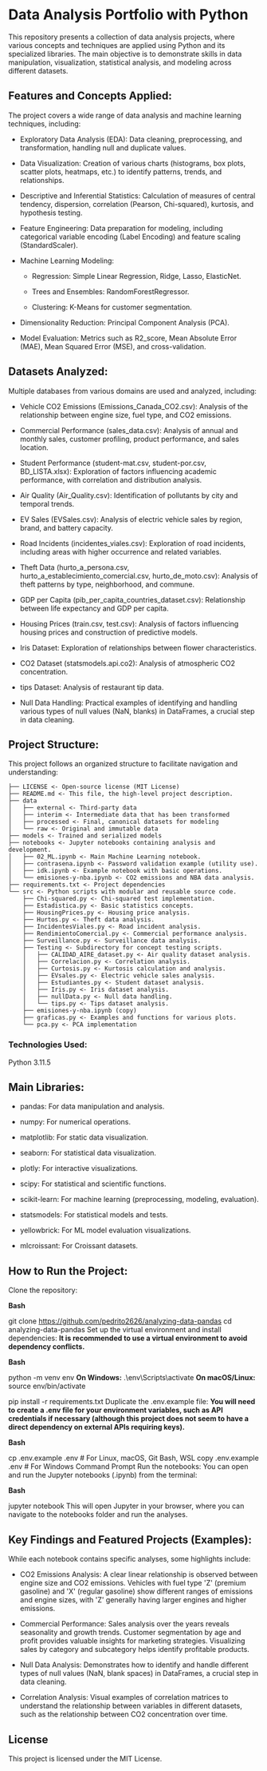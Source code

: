 # Data Analysis Portfolio with Python
This repository presents a collection of data analysis projects, where various concepts and techniques are applied using Python and its specialized libraries. The main objective is to demonstrate skills in data manipulation, visualization, statistical analysis, and modeling across different datasets.

## Features and Concepts Applied:
The project covers a wide range of data analysis and machine learning techniques, including:

- Exploratory Data Analysis (EDA): Data cleaning, preprocessing, and transformation, handling null and duplicate values.

- Data Visualization: Creation of various charts (histograms, box plots, scatter plots, heatmaps, etc.) to identify patterns, trends, and relationships.

- Descriptive and Inferential Statistics: Calculation of measures of central tendency, dispersion, correlation (Pearson, Chi-squared), kurtosis, and hypothesis testing.

- Feature Engineering: Data preparation for modeling, including categorical variable encoding (Label Encoding) and feature scaling (StandardScaler).

- Machine Learning Modeling:

    - Regression: Simple Linear Regression, Ridge, Lasso, ElasticNet.

    - Trees and Ensembles: RandomForestRegressor.

    - Clustering: K-Means for customer segmentation.

- Dimensionality Reduction: Principal Component Analysis (PCA).

- Model Evaluation: Metrics such as R2_score, Mean Absolute Error (MAE), Mean Squared Error (MSE), and cross-validation.

## Datasets Analyzed:
Multiple databases from various domains are used and analyzed, including:

- Vehicle CO2 Emissions (Emissions_Canada_CO2.csv): Analysis of the relationship between engine size, fuel type, and CO2 emissions.

- Commercial Performance (sales_data.csv): Analysis of annual and monthly sales, customer profiling, product performance, and sales location.

- Student Performance (student-mat.csv, student-por.csv, BD_LISTA.xlsx): Exploration of factors influencing academic performance, with correlation and distribution analysis.

- Air Quality (Air_Quality.csv): Identification of pollutants by city and temporal trends.

- EV Sales (EVSales.csv): Analysis of electric vehicle sales by region, brand, and battery capacity.

- Road Incidents (incidentes_viales.csv): Exploration of road incidents, including areas with higher occurrence and related variables.

- Theft Data (hurto_a_persona.csv, hurto_a_establecimiento_comercial.csv, hurto_de_moto.csv): Analysis of theft patterns by type, neighborhood, and commune.

- GDP per Capita (pib_per_capita_countries_dataset.csv): Relationship between life expectancy and GDP per capita.

- Housing Prices (train.csv, test.csv): Analysis of factors influencing housing prices and construction of predictive models.

- Iris Dataset: Exploration of relationships between flower characteristics.

- CO2 Dataset (statsmodels.api.co2): Analysis of atmospheric CO2 concentration.

- tips Dataset: Analysis of restaurant tip data.

- Null Data Handling: Practical examples of identifying and handling various types of null values (NaN, blanks) in DataFrames, a crucial step in data cleaning.

## Project Structure:
This project follows an organized structure to facilitate navigation and understanding:
```
├── LICENSE <- Open-source license (MIT License)
├── README.md <- This file, the high-level project description.
├── data
│   ├── external <- Third-party data
│   ├── interim <- Intermediate data that has been transformed
│   ├── processed <- Final, canonical datasets for modeling
│   └── raw <- Original and immutable data
├── models <- Trained and serialized models
├── notebooks <- Jupyter notebooks containing analysis and development.
│   ├── 02_ML.ipynb <- Main Machine Learning notebook.
│   ├── contrasena.ipynb <- Password validation example (utility use).
│   ├── idk.ipynb <- Example notebook with basic operations.
│   └── emisiones-y-nba.ipynb <- CO2 emissions and NBA data analysis.
├── requirements.txt <- Project dependencies
└── src <- Python scripts with modular and reusable source code.
    ├── Chi-squared.py <- Chi-squared test implementation.
    ├── Estadistica.py <- Basic statistics concepts.
    ├── HousingPrices.py <- Housing price analysis.
    ├── Hurtos.py <- Theft data analysis.
    ├── IncidentesViales.py <- Road incident analysis.
    ├── RendimientoComercial.py <- Commercial performance analysis.
    ├── Surveillance.py <- Surveillance data analysis.
    ├── Testing <- Subdirectory for concept testing scripts.
    │   ├── CALIDAD_AIRE_dataset.py <- Air quality dataset analysis.
    │   ├── Correlacion.py <- Correlation analysis.
    │   ├── Curtosis.py <- Kurtosis calculation and analysis.
    │   ├── EVsales.py <- Electric vehicle sales analysis.
    │   ├── Estudiantes.py <- Student dataset analysis.
    │   ├── Iris.py <- Iris dataset analysis.
    │   ├── nullData.py <- Null data handling.
    │   └── tips.py <- Tips dataset analysis.
    ├── emisiones-y-nba.ipynb (copy)
    ├── graficas.py <- Examples and functions for various plots.
    └── pca.py <- PCA implementation
````
### Technologies Used:
Python 3.11.5

## Main Libraries:

- pandas: For data manipulation and analysis.

- numpy: For numerical operations.

- matplotlib: For static data visualization.

- seaborn: For statistical data visualization.

- plotly: For interactive visualizations.

- scipy: For statistical and scientific functions.

- scikit-learn: For machine learning (preprocessing, modeling, evaluation).

- statsmodels: For statistical models and tests.

- yellowbrick: For ML model evaluation visualizations.

- mlcroissant: For Croissant datasets.

## How to Run the Project:
Clone the repository:

**Bash**

git clone https://github.com/pedrito2626/analyzing-data-pandas
cd analyzing-data-pandas
Set up the virtual environment and install dependencies:
**It is recommended to use a virtual environment to avoid dependency conflicts.**

**Bash**

python -m venv env
**On Windows:**
.\env\Scripts\activate
**On macOS/Linux:**
source env/bin/activate

pip install -r requirements.txt
Duplicate the .env.example file:
**You will need to create a .env file for your environment variables, such as API credentials if necessary (although this project does not seem to have a direct dependency on external APIs requiring keys).**

**Bash**

cp .env.example .env # For Linux, macOS, Git Bash, WSL
copy .env.example .env # For Windows Command Prompt
Run the notebooks:
You can open and run the Jupyter notebooks (.ipynb) from the terminal:

**Bash**

jupyter notebook
This will open Jupyter in your browser, where you can navigate to the notebooks folder and run the analyses.

## Key Findings and Featured Projects (Examples):
While each notebook contains specific analyses, some highlights include:

- CO2 Emissions Analysis: A clear linear relationship is observed between engine size and CO2 emissions. Vehicles with fuel type 'Z' (premium gasoline) and 'X' (regular gasoline) show different ranges of emissions and engine sizes, with 'Z' generally having larger engines and higher emissions.

- Commercial Performance: Sales analysis over the years reveals seasonality and growth trends. Customer segmentation by age and profit provides valuable insights for marketing strategies. Visualizing sales by category and subcategory helps identify profitable products.

- Null Data Analysis: Demonstrates how to identify and handle different types of null values (NaN, blank spaces) in DataFrames, a crucial step in data cleaning.

- Correlation Analysis: Visual examples of correlation matrices to understand the relationship between variables in different datasets, such as the relationship between CO2 concentration over time.

## License
This project is licensed under the MIT License.
